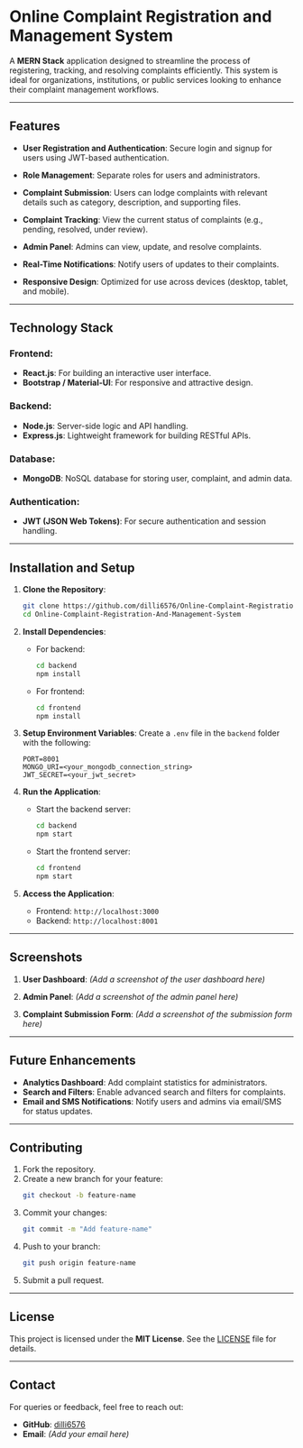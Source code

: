 
# **Online Complaint Registration and Management System**

A **MERN Stack** application designed to streamline the process of registering, tracking, and resolving complaints efficiently. This system is ideal for organizations, institutions, or public services looking to enhance their complaint management workflows.

---

## **Features**

- **User Registration and Authentication**: 
  Secure login and signup for users using JWT-based authentication.
  
- **Role Management**: 
  Separate roles for users and administrators.
  
- **Complaint Submission**:
  Users can lodge complaints with relevant details such as category, description, and supporting files.

- **Complaint Tracking**:
  View the current status of complaints (e.g., pending, resolved, under review).

- **Admin Panel**:
  Admins can view, update, and resolve complaints.

- **Real-Time Notifications**:
  Notify users of updates to their complaints.

- **Responsive Design**:
  Optimized for use across devices (desktop, tablet, and mobile).

---

## **Technology Stack**

### **Frontend**:
- **React.js**: For building an interactive user interface.
- **Bootstrap / Material-UI**: For responsive and attractive design.

### **Backend**:
- **Node.js**: Server-side logic and API handling.
- **Express.js**: Lightweight framework for building RESTful APIs.

### **Database**:
- **MongoDB**: NoSQL database for storing user, complaint, and admin data.

### **Authentication**:
- **JWT (JSON Web Tokens)**: For secure authentication and session handling.

---

## **Installation and Setup**

1. **Clone the Repository**:
   ```bash
   git clone https://github.com/dilli6576/Online-Complaint-Registration-And-Management-System.git
   cd Online-Complaint-Registration-And-Management-System
   ```

2. **Install Dependencies**:
   - For backend:
     ```bash
     cd backend
     npm install
     ```
   - For frontend:
     ```bash
     cd frontend
     npm install
     ```

3. **Setup Environment Variables**:
   Create a `.env` file in the `backend` folder with the following:
   ```
   PORT=8001
   MONGO_URI=<your_mongodb_connection_string>
   JWT_SECRET=<your_jwt_secret>
   ```

4. **Run the Application**:
   - Start the backend server:
     ```bash
     cd backend
     npm start
     ```
   - Start the frontend server:
     ```bash
     cd frontend
     npm start
     ```

5. **Access the Application**:
   - Frontend: `http://localhost:3000`
   - Backend: `http://localhost:8001`

---

## **Screenshots**

1. **User Dashboard**:
   *(Add a screenshot of the user dashboard here)*

2. **Admin Panel**:
   *(Add a screenshot of the admin panel here)*

3. **Complaint Submission Form**:
   *(Add a screenshot of the submission form here)*

---

## **Future Enhancements**

- **Analytics Dashboard**:
  Add complaint statistics for administrators.
- **Search and Filters**:
  Enable advanced search and filters for complaints.
- **Email and SMS Notifications**:
  Notify users and admins via email/SMS for status updates.

---

## **Contributing**

1. Fork the repository.
2. Create a new branch for your feature:
   ```bash
   git checkout -b feature-name
   ```
3. Commit your changes:
   ```bash
   git commit -m "Add feature-name"
   ```
4. Push to your branch:
   ```bash
   git push origin feature-name
   ```
5. Submit a pull request.

---

## **License**

This project is licensed under the **MIT License**. See the [LICENSE](LICENSE) file for details.

---

## **Contact**

For queries or feedback, feel free to reach out:

- **GitHub**: [dilli6576](https://github.com/dilli6576)
- **Email**: *(Add your email here)*
